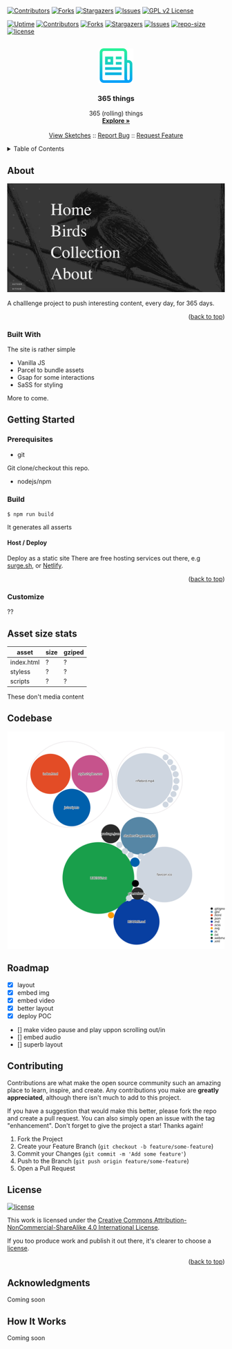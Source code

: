 <a name="readme-top"></a>



<!-- PROJECT SHIELDS -->
[![Contributors][contributors-shield]][contributors-url]
[![Forks][forks-shield]][forks-url]
[![Stargazers][stars-shield]][stars-url]
[![Issues][issues-shield]][issues-url]
[![GPL v2 License][license-shield]][license-url]


<a name="readme-top"></a>

<!-- PROJECT SHIELDS -->
[![Uptime][uptime-shield]][uptime-url]
[![Contributors][contributors-shield]][contributors-url]
[![Forks][forks-shield]][forks-url]
[![Stargazers][stars-shield]][stars-url]
[![Issues][issues-shield]][issues-url]
[![repo-size][repo-size-shield]][repo-size-url]
[![license][license-shield]][license-url]
<!-- for some reason those can't work yet [![w3c-validation][w3c-validation-shield]][w3c-validation-url]
[![OSSF-Scorecard Score][score-shield]][score-url] -->

<!-- PROJECT LOGO -->
<br />
<div align="center">
  <img src="images/logo.png" alt="Logo" width="80" height="80">

  <h3 align="center">365 things</h3>

  <p align="center">
    365 (rolling) things
    <br />
    <a href="https://github.com/hirako2000/365things/#about"><strong>Explore »</strong></a>
    <br />
    <br />
    <a href="https://365things.surge.sh">View Sketches</a>
    ::
    <a href="https://github.com/hirako2000/365things/issues">Report Bug</a>
    ::
    <a href="https://github.com/hirako2000/365things/issues">Request Feature</a>
  </p>
</div>


<!-- TABLE OF CONTENTS -->
<details>
  <summary>Table of Contents</summary>
  <ol>
    <li>
      <a href="#about">About</a>
      <ul>
        <li><a href="#built-with">Built With</a></li>
      </ul>
    </li>
    <li>
      <a href="#getting-started">Getting Started</a>
      <ul>
        <li><a href="#prerequisites">Prerequisites</a></li>
        <li><a href="#build">Build</a></li>
      </ul>
    </li>
    <li><a href="#asset-size-stats">Assets stats</a></li>
    <li><a href="#codebase">Codebase</a></li>
    <li><a href="#roadmap">Roadmap</a></li>
    <li><a href="#contributing">Contributing</a></li>
    <li><a href="#license">License</a></li>
    <li><a href="#acknowledgments">Acknowledgments</a></li>
  </ol>
</details>


<!-- ABOUT THE PROJECT -->
## About

[![Product Name Screen Shot][product-screenshot]](https://365things.surge.sh)

A challlenge project to push interesting content, every day, for 365 days.

<p align="right">(<a href="#readme-top">back to top</a>)</p>

### Built With

The site is rather simple
- Vanilla JS
- Parcel to bundle assets
- Gsap for some interactions
- SaSS for styling

More to come.

<!-- GETTING STARTED -->
## Getting Started

### Prerequisites

- git

Git clone/checkout this repo.

- nodejs/npm 


### Build

```
$ npm run build
```

It generates all asserts
  
#### Host / Deploy

Deploy as a static site 
There are free hosting services out there, e.g  [surge.sh](https://surge.sh), or [Netlify](https://www.netlify.com/).

<p align="right">(<a href="#readme-top">back to top</a>)</p>

### Customize 

??

## Asset size stats

| asset      | size    | gziped |
| ---------- | ------- | ------ |
| index.html | ?  | ? |
| styless | ? | ? |
| scripts  | ? | ? |
	
These don't media content

## Codebase

![Visualization of the codebase](./diagram.svg)

## Roadmap

- [x] layout
- [x] embed img
- [x] embed video
- [x] better layout
- [x] deploy POC
- [] make video pause and play uppon scrolling out/in 
- [] embed audio
- [] superb layout


## Contributing

Contributions are what make the open source community such an amazing place to learn, inspire, and create. Any contributions you make are **greatly appreciated**, although there isn't much to add to this project.

If you have a suggestion that would make this better, please fork the repo and create a pull request. You can also simply open an issue with the tag "enhancement".
Don't forget to give the project a star! Thanks again!

1. Fork the Project
2. Create your Feature Branch (`git checkout -b feature/some-feature`)
3. Commit your Changes (`git commit -m 'Add some feature'`)
4. Push to the Branch (`git push origin feature/some-feature`)
5. Open a Pull Request

## License

[![license][license-shield]][license-url]

This work is licensed under the [Creative Commons Attribution-NonCommercial-ShareAlike 4.0 International License][license-url].

[license-url]: http://creativecommons.org/licenses/by-nc-sa/4.0/
[cc-by-nc-sa-shield]: hhttps://img.shields.io/github/license/hirako2000/365things?style=for-the-badge

If you too produce work and publish it out there, it's clearer to choose a [license](https://choosealicense.com).

<p align="right">(<a href="#readme-top">back to top</a>)</p>

## Acknowledgments

Coming soon

## How It Works

Coming soon

[observatory-shield]: https://img.shields.io/mozilla-observatory/grade-score/365things.surge.sh?publish&style=for-the-badge
[uptime-shield]: https://img.shields.io/uptimerobot/ratio/m792462927-d88b9d2ebd47a1c7ccdf9763?style=for-the-badge
[uptime-url]: https://365things.surge.sh
[contributors-shield]: https://img.shields.io/github/contributors/hirako2000/365things.svg?style=for-the-badge
[contributors-url]: https://github.com/hirako2000/365things/graphs/contributors
[forks-shield]: https://img.shields.io/github/forks/hirako2000/365things.svg?style=for-the-badge
[forks-url]: https://github.com/hirako2000/365things/network/members
[stars-shield]: https://img.shields.io/github/stars/hirako2000/365things.svg?style=for-the-badge
[stars-url]: https://github.com/hirako2000/365things/stargazers
[issues-shield]: https://img.shields.io/github/issues/hirako2000/365things.svg?style=for-the-badge
[issues-url]: https://github.com/hirako2000/365things/issues
[license-shield]: https://img.shields.io/github/license/hirako2000/365things.svg?style=for-the-badge
[license-url]: https://github.com/hirako2000/365things/blob/main/LICENSE.txt
[w3c-validation-shield]: https://img.shields.io/w3c-validation/html?style=for-the-badge&targetUrl=https%3A%2F%2F365things.surge.sh
[w3c-validation-url]: https://jigsaw.w3.org/css-validator/validator?uri=https%3A%2F%2F365things.surge.sh&profile=css3svg&usermedium=all

[score-shield]: https://img.shields.io/ossf-scorecard/github.com/hirako2000/365things?style=for-the-badge
[score-url]: https://github.com/hirako2000/365things.surge.sh

[repo-size-shield]: https://img.shields.io/github/repo-size/hirako2000/365things?style=for-the-badge
[repo-size-url]: https://github.com/hirako2000/365things/archive/refs/heads/main.zip

[product-screenshot]: images/screenshot.png